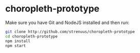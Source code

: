 choropleth-prototype
====================

Make sure you have Git and NodeJS installed and then run:

```bash
git clone http://github.com/strenuus/choropleth-prototype
cd choropleth-prototype
npm install
npm start
```
